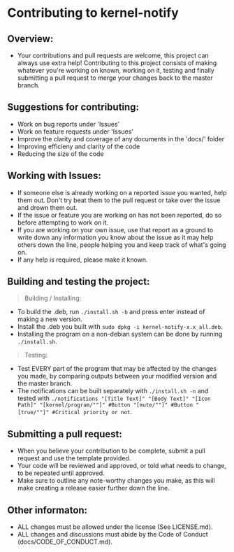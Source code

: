 # Contributing to kernel-notify
## Overview:
  - Your contributions and pull requests are welcome, this project can always use extra help! Contributing to this project consists of making whatever you're working on known, working on it, testing and finally submitting a pull request to merge your changes back to the master branch.
 
## Suggestions for contributing:
  - Work on bug reports under 'Issues'
  - Work on feature requests under 'Issues'
  - Improve the clarity and coverage of any documents in the 'docs/' folder
  - Improving efficieny and clarity of the code
  - Reducing the size of the code

## Working with Issues:
  - If someone else is already working on a reported issue you wanted, help them out. Don't try beat them to the pull request or take over the issue and drown them out.
  - If the issue or feature you are working on has not been reported, do so before attempting to work on it.
  - If you are working on your own issue, use that report as a ground to write down any information you know about the issue as it may help others down the line, people helping you and keep track of what's going on.
  - If any help is required, please make it known.

## Building and testing the project:
  > Building / Installing: 
  - To build the .deb, run `./install.sh -b` and press enter instead of making a new version.
  - Install the .deb you built with `sudo dpkg -i kernel-notify-x.x_all.deb`.
  - Installing the program on a non-debian system can be done by running `./install.sh`.
  > Testing:
  - Test EVERY part of the program that may be affected by the changes you made, by comparing outputs between your modified version and the master branch.
  - The notifications can be built separately with `./install.sh -n` and tested with `./notifications "[Title Text]" "[Body Text]" "[Icon Path]" "[kernel/program/""]" #Button "[mute/""]" #Button "[true/""]" #Critical priority or not`.

## Submitting a pull request:
  - When you believe your contribution to be complete, submit a pull request and use the template provided.
  - Your code will be reviewed and approved, or told what needs to change, to be repeated until approved. 
  - Make sure to outline any note-worthy changes you make, as this will make creating a release easier further down the line.
 
 ## Other informaton:
   - ALL changes must be allowed under the license (See LICENSE.md).
   - ALL changes and discussions must abide by the Code of Conduct (docs/CODE_OF_CONDUCT.md).
  
